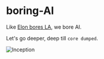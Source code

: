 # boring-AI

Like [Elon bores LA](https://www.boringcompany.com/), we bore AI.

Let's go deeper, deep till `core dumped`.

![Inception](http://i2.kym-cdn.com/photos/images/facebook/000/531/557/a88.jpg)
